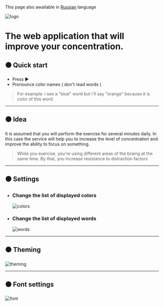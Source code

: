 This page also awailable in [Russian](https://volard.github.io/focus/rus/index.html) language 

![logo](https://i.ibb.co/fXbyXrH/image.png)

# The web application that will improve your concentration.

## ⚫ Quick start

* Press ▶ 
* Pronounce color names ( don't read words )  


> For example: i see a "blue" word but i'll say "orange" because it is color of this word.  

----------------


## ⚫ Idea  

It is assumed that you will perform the exercise for several minutes daily.
In  
this case the service will help you to increase the level of concentration and improve the ability to focus on something.


> While you exercise, you're using different areas of the braing at the same time. By that, you increase resistance to distraction factors

--------------------


## ⚫ Settings  

* ### Change the list of displayed colors
    
  ![colors](https://i.ibb.co/D9DgqT6/colors.png)
  
* ### Change the list of displayed words
    
  ![words](https://i.ibb.co/rFM9m3W/words.png)
  
---------------

  
## ⚫ Theming  
  
![theming](https://i.ibb.co/D8gLBJq/Rec202255.gif)  
  
--------------------
  
## ⚫ Font settings
  
![font](https://i.ibb.co/2Y1RkfR/Rec201533.gif)
  
